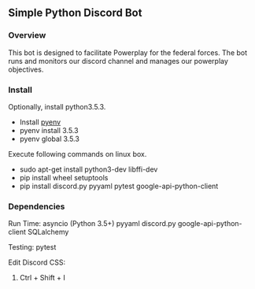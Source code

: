 ## Simple Python Discord Bot

### Overview

This bot is designed to facilitate Powerplay for the federal forces.
The bot runs and monitors our discord channel and manages our powerplay objectives.

### Install

Optionally, install python3.5.3.
- Install [pyenv](https://github.com/pyenv/pyenv)
- pyenv install 3.5.3
- pyenv global 3.5.3

Execute following commands on linux box.
- sudo apt-get install python3-dev libffi-dev
- pip install wheel setuptools
- pip install discord.py pyyaml pytest google-api-python-client

### Dependencies

Run Time:
asyncio (Python 3.5+)
pyyaml
discord.py
google-api-python-client
SQLalchemy

Testing:
pytest

Edit Discord CSS:
1) Ctrl + Shift + I
